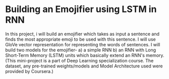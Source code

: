 # Building an Emojifier using LSTM in RNN

In this project, i will build an emojifier which takes as input a sentence and finds the most appropriate emoji to be used with this sentence.
I will use GloVe vector representation for representing the words of sentences.
I will build two models for the emojifier-
 a) a simple RNN
 b) an RNN with Long Short-Term Memory (LSTM) units which basically extend an RNN's memory.
(This mini-project is a part of Deep Learning specialization course. The dataset, any pre-trained weights/models and Model Architecture used were provided by Coursera.)
